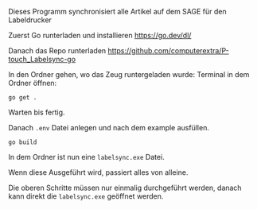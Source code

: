 Dieses Programm synchronisiert alle Artikel auf dem SAGE für den Labeldrucker

Zuerst Go runterladen und installieren
https://go.dev/dl/

Danach das Repo runterladen
https://github.com/computerextra/P-touch_Labelsync-go

In den Ordner gehen, wo das Zeug runtergeladen wurde:
Terminal in dem Ordner öffnen:

```pwsh
go get .
```

Warten bis fertig.

Danach
`.env` Datei anlegen und nach dem example ausfüllen.

```
go build
```

In dem Ordner ist nun eine `labelsync.exe` Datei.

Wenn diese Ausgeführt wird, passiert alles von alleine.

Die oberen Schritte müssen nur einmalig durchgeführt werden, danach kann direkt die `labelsync.exe` geöffnet werden.
